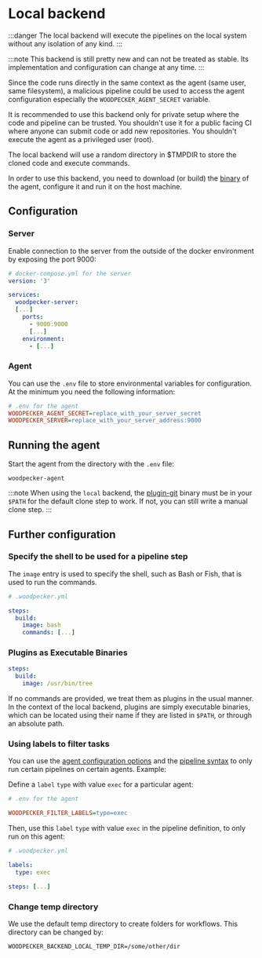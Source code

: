 # Local backend

:::danger
The local backend will execute the pipelines on the local system without any isolation of any kind.
:::

:::note
This backend is still pretty new and can not be treated as stable. Its
implementation and configuration can change at any time.
:::

Since the code runs directly in the same context as the agent (same user, same
filesystem), a malicious pipeline could be used to access the agent
configuration especially the `WOODPECKER_AGENT_SECRET` variable.

It is recommended to use this backend only for private setup where the code and
pipeline can be trusted. You shouldn't use it for a public facing CI where
anyone can submit code or add new repositories. You shouldn't execute the agent
as a privileged user (root).

The local backend will use a random directory in $TMPDIR to store the cloned
code and execute commands.

In order to use this backend, you need to download (or build) the
[binary](https://github.com/woodpecker-ci/woodpecker/releases/latest) of the
agent, configure it and run it on the host machine.

## Configuration

### Server

Enable connection to the server from the outside of the docker environment by
exposing the port 9000:

```yaml
# docker-compose.yml for the server
version: '3'

services:
  woodpecker-server:
  [...]
    ports:
      - 9000:9000
      [...]
    environment:
      - [...]
```

### Agent

You can use the `.env` file to store environmental variables for configuration.
At the minimum you need the following information:

```ini
# .env for the agent
WOODPECKER_AGENT_SECRET=replace_with_your_server_secret
WOODPECKER_SERVER=replace_with_your_server_address:9000
```

## Running the agent

Start the agent from the directory with the `.env` file:

`woodpecker-agent`

:::note
When using the `local` backend, the
[plugin-git](https://github.com/woodpecker-ci/plugin-git) binary must be in
your `$PATH` for the default clone step to work. If not, you can still write a
manual clone step.
:::

## Further configuration

### Specify the shell to be used for a pipeline step

The `image` entry is used to specify the shell, such as Bash or Fish, that is
used to run the commands.

```yaml
# .woodpecker.yml

steps:
  build:
    image: bash
    commands: [...]
```

### Plugins as Executable Binaries

```yaml
steps:
  build:
    image: /usr/bin/tree
```

If no commands are provided, we treat them as plugins in the usual manner.
In the context of the local backend, plugins are simply executable binaries, which can be located using their name if they are listed in `$PATH`, or through an absolute path.

### Using labels to filter tasks

You can use the [agent configuration
options](../15-agent-config.md#woodpecker_filter_labels) and the
[pipeline syntax](../../20-usage/20-workflow-syntax.md#labels) to only run certain
pipelines on certain agents. Example:

Define a `label` `type` with value `exec` for a particular agent:

```ini
# .env for the agent

WOODPECKER_FILTER_LABELS=type=exec
```

Then, use this `label` `type` with value `exec` in the pipeline definition, to
only run on this agent:

```yaml
# .woodpecker.yml

labels:
  type: exec

steps: [...]
```

### Change temp directory

We use the default temp directory to create folders for workflows.
This directory can be changed by:

```env
WOODPECKER_BACKEND_LOCAL_TEMP_DIR=/some/other/dir
```
